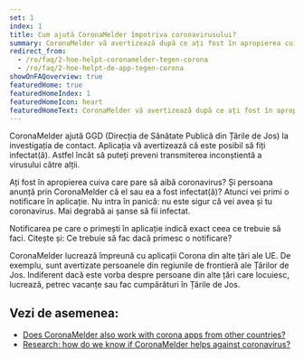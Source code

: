 ```yaml
---
set: 1
index: 1
title: Cum ajută CoronaMelder împotriva coronavirusului?
summary: CoronaMelder vă avertizează după ce ați fost în apropierea cuiva infectat cu coronavirus.
redirect_from: 
  - /ro/faq/2-hoe-helpt-coronamelder-tegen-corona
  - /ro/faq/2-hoe-helpt-de-app-tegen-corona
showOnFAQoverview: true
featuredHome: true
featuredHomeIndex: 1
featuredHomeIcon: heart
featuredHomeText: CoronaMelder vă avertizează după ce ați fost în apropierea cuiva infectat cu coronavirus.
---
```

CoronaMelder ajută GGD (Direcția de Sănătate Publică din Țările de Jos) la investigația de contact. Aplicația vă avertizează că este posibil să fiți infectat(ă). Astfel încât să puteți preveni transmiterea inconștientă a virusului către alții.
 
Ați fost în apropierea cuiva care pare să aibă coronavirus? Și persoana anunță prin CoronaMelder că el sau ea a fost infectat(ă)? Atunci vei primi o notificare în aplicație. Nu intra în panică: nu este sigur că vei avea și tu coronavirus. Mai degrabă ai șanse să fii infectat.
 
Notificarea pe care o primești în aplicație indică exact ceea ce trebuie să faci. Citește și: Ce trebuie să fac dacă primesc o notificare?
 
CoronaMelder lucrează împreună cu aplicații Corona din alte țări ale UE. De exemplu, sunt avertizate persoanele din regiunile de frontieră ale Țărilor de Jos. Indiferent dacă este vorba despre persoane din alte țări care locuiesc, lucrează, petrec vacanțe sau fac cumpărături în Țările de Jos.

## Vezi de asemenea:

- <a href="/{{page.lang}}/faq/1-7-werkt-coronamelder-ook-met-apps-uit-andere-landen" lang="en" hreflang="en">Does CoronaMelder also work with corona apps from other countries?</a>
- <a href="/{{page.lang}}/faq/3-1-onderzoek-hoe-weten-we-of-coronamelder-helpt-tegen-corona" lang="en" hreflang="en">Research: how do we know if CoronaMelder helps against coronavirus?</a>
